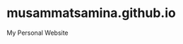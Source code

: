# musammatsamina.github.io
My Personal Website

<img src="https://m.facebook.com/story.php?story_fbid=pfbid02XHiFFMx8FoLZWwnaAX7Kv4QdD8d6XoRN1sprAAuJgk96jZJsLaoWhVvMWhR2ks2Xl&id=1357834815&mibextid=CDWPTG" alt="" class="img-full wrapper-xs bg-white img-fluid">	